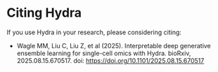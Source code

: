 # Citing Hydra

If you use Hydra in your research, please considering citing:</br>
- Wagle MM, Liu C, Liu Z, et al (2025). Interpretable deep generative ensemble learning for single-cell omics with Hydra. bioRxiv, 2025.08.15.670517. doi: https://doi.org/10.1101/2025.08.15.670517

